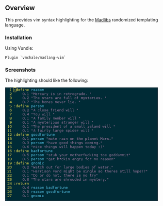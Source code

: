 ## Overview

This provides vim syntax highlighting for the [Madlibs](http://github.com/vmchale/madlibs) randomized templating language.

### Installation

Using Vundle:

```
Plugin `vmchale/madlang-vim`
```

### Screenshots

The highlighting should like the following:

![Syntax highlighting screenshot](https://raw.githubusercontent.com/vmchale/madlang-vim/master/vim-screenshot.png "Syntax highlighting screenshot")
